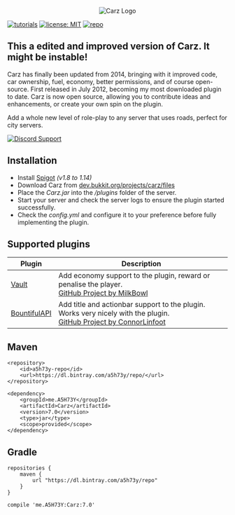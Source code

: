 <p align="center"><img src="http://i.imgur.com/xPrxoVX.jpg" alt="Carz Logo"></p>


[![tutorials](https://img.shields.io/badge/tutorials-github-brightgreen.svg)](https://a5h73y.github.io/Carz/)
[![license: MIT](https://img.shields.io/badge/license-MIT-lightgrey.svg)](https://tldrlegal.com/license/mit-license)
[![repo](https://api.bintray.com/packages/a5h73y/repo/Carz/images/download.svg)](https://bintray.com/a5h73y/repo/Carz/_latestVersion)

## This a edited and improved version of Carz. It might be instable!

Carz has finally been updated from 2014, bringing with it improved code, car ownership, fuel, economy, better permissions, and of course open-source.
First released in July 2012, becoming my most downloaded plugin to date. Carz is now open source, allowing you to contribute ideas and enhancements, or create your own spin on the plugin.<p />
Add a whole new level of role-play to any server that uses roads, perfect for city servers.<p />

[<img src="https://i.imgur.com/jcFOb37.png" alt="Discord Support">](https://discord.gg/h9d2fSd)<p />

## Installation
* Install [Spigot](https://www.spigotmc.org/threads/buildtools-updates-information.42865/) _(v1.8 to 1.14)_
* Download Carz from [dev.bukkit.org/projects/carz/files](https://dev.bukkit.org/projects/carz/files)
* Place the _Carz.jar_ into the _/plugins_ folder of the server.
* Start your server and check the server logs to ensure the plugin started successfully.
* Check the _config.yml_ and configure it to your preference before fully implementing the plugin.

## Supported plugins
| Plugin        | Description  |
| ------------- | ------------- |
| [Vault](https://dev.bukkit.org/projects/vault) | Add economy support to the plugin, reward or penalise the player. <br>[GitHub Project by MilkBowl](https://github.com/MilkBowl/Vault) |
| [BountifulAPI](https://www.spigotmc.org/resources/bountifulapi-1-8-1-9-1-10.1394/) | Add title and actionbar support to the plugin. Works very nicely with the plugin. <br>[GitHub Project by ConnorLinfoot](https://github.com/ConnorLinfoot/BountifulAPI) |

## Maven
```
<repository>
    <id>a5h73y-repo</id>
    <url>https://dl.bintray.com/a5h73y/repo/</url>
</repository>
```

```
<dependency>
    <groupId>me.A5H73Y</groupId>
    <artifactId>Carz</artifactId>
    <version>7.0</version>
    <type>jar</type>
    <scope>provided</scope>
</dependency>
```

## Gradle
```
repositories { 
    maven { 
        url "https://dl.bintray.com/a5h73y/repo"
    } 
}
```

```
compile 'me.A5H73Y:Carz:7.0'
```
